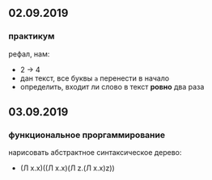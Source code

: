 ## 02.09.2019
### практикум
рефал, нам:
* 2 -> 4
* дан текст, все буквы `а` перенести в начало
* определить, входит ли слово в текст **ровно** два раза

## 03.09.2019
### функциональное проргаммирование
нарисовать абстрактное синтаксическое дерево:
* (Л х.х)((Л х.х)(Л z.(Л х.х)z))
